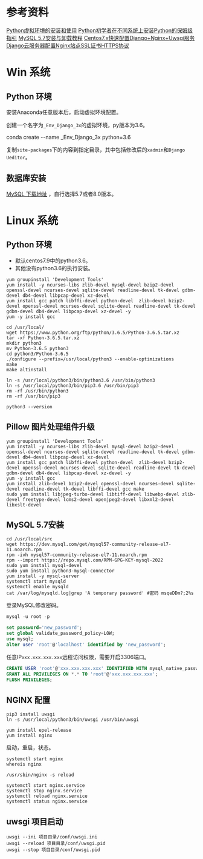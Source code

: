 # 参考资料
[Python虚拟环境的安装和使用](https://datayang.blog.csdn.net/article/details/130665067)
[Python初学者在不同系统上安装Python的保姆级指引](https://datayang.blog.csdn.net/article/details/124387986)
[MySQL 5.7安装与卸载教程](https://datayang.blog.csdn.net/article/details/116432124)
[Centos7.x快速配置Django+Nginx+Uwsgi服务](https://datayang.blog.csdn.net/article/details/106429102)
[Django云服务器配置Nginx站点SSL证书HTTPS协议](https://datayang.blog.csdn.net/article/details/122860376)

# Win 系统

## Python 环境

安装Anaconda任意版本后，启动虚拟环境配置。

创建一个名字为`_Env_Django_3x`的虚拟环境，py版本为3.6。

conda create --name _Env_Django_3x python=3.6

复制`site-packages`下的内容到指定目录，其中包括修改后的`xadmin`和`Django Ueditor`。

## 数据库安装

[MySQL 下载地址](https://dev.mysql.com/downloads/mysql/) ，自行选择5.7或者8.0版本。


# Linux 系统

## Python 环境

- 默认centos7.9中的python3.6。
- 其他没有python3.6的执行安装。

```shell
yum groupinstall 'Development Tools'
yum install -y ncurses-libs zlib-devel mysql-devel bzip2-devel openssl-devel ncurses-devel sqlite-devel readline-devel tk-devel gdbm-devel db4-devel libpcap-devel xz-devel
yum install gcc patch libffi-devel python-devel  zlib-devel bzip2-devel openssl-devel ncurses-devel sqlite-devel readline-devel tk-devel gdbm-devel db4-devel libpcap-devel xz-devel -y
yum -y install gcc

cd /usr/local/
wget https://www.python.org/ftp/python/3.6.5/Python-3.6.5.tar.xz
tar -xf Python-3.6.5.tar.xz
mkdir python3
mv Python-3.6.5 python3
cd python3/Python-3.6.5
./configure --prefix=/usr/local/python3 --enable-optimizations
make
make altinstall

ln -s /usr/local/python3/bin/python3.6 /usr/bin/python3
ln -s /usr/local/python3/bin/pip3.6 /usr/bin/pip3
rm -rf /usr/bin/python3
rm -rf /usr/bin/pip3

python3 --version
```

## Pillow 图片处理组件升级

```shell
yum groupinstall 'Development Tools'
yum install -y ncurses-libs zlib-devel mysql-devel bzip2-devel openssl-devel ncurses-devel sqlite-devel readline-devel tk-devel gdbm-devel db4-devel libpcap-devel xz-devel
yum install gcc patch libffi-devel python-devel  zlib-devel bzip2-devel openssl-devel ncurses-devel sqlite-devel readline-devel tk-devel gdbm-devel db4-devel libpcap-devel xz-devel -y
yum -y install gcc
yum install zlib-devel bzip2-devel openssl-devel ncurses-devel sqlite-devel readline-devel tk-devel libffi-devel gcc make
sudo yum install libjpeg-turbo-devel libtiff-devel libwebp-devel zlib-devel freetype-devel lcms2-devel openjpeg2-devel libxml2-devel libxslt-devel
```

## MySQL 5.7安装

```shell
cd /usr/local/src
wget https://dev.mysql.com/get/mysql57-community-release-el7-11.noarch.rpm
rpm -ivh mysql57-community-release-el7-11.noarch.rpm
rpm --import https://repo.mysql.com/RPM-GPG-KEY-mysql-2022
sudo yum install mysql-devel
sudo yum install python3-mysql-connector
yum install -y mysql-server
systemctl start mysqld
systemctl enable mysqld
cat /var/log/mysqld.log|grep 'A temporary password' #密码 msqeDDm?;2%s
```

登录MySQL修改密码。

```sql
mysql -u root -p

set password='new_password';
set global validate_password_policy=LOW;
use mysql;
alter user 'root'@'localhost' identified by 'new_password';
```

任意IP`xxx.xxx.xxx.xxx`远程访问权限，需要开启3306端口。

```sql
CREATE USER 'root'@'xxx.xxx.xxx.xxx' IDENTIFIED WITH mysql_native_password BY 'new_password';
GRANT ALL PRIVILEGES ON *.* TO 'root'@'xxx.xxx.xxx.xxx';
FLUSH PRIVILEGES;
```

## NGINX 配置

```shell
pip3 install uwsgi
ln -s /usr/local/python3/bin/uwsgi /usr/bin/uwsgi

yum install epel-release
yum install nginx
```

启动，重启，状态。

```shell
systemctl start nginx
whereis nginx

/usr/sbin/nginx -s reload

systemctl start nginx.service
systemctl stop nginx.service
systemctl reload nginx.service
systemctl status nginx.service
```

## uwsgi 项目启动

```shell
uwsgi --ini 项目目录/conf/uwsgi.ini
uwsgi --reload 项目目录/conf/uwsgi.pid
uwsgi --stop 项目目录/conf/uwsgi.pid
```